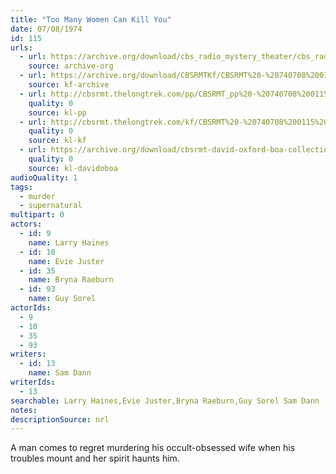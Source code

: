 ```yaml
---
title: "Too Many Women Can Kill You"
date: 07/08/1974
id: 115
urls: 
  - url: https://archive.org/download/cbs_radio_mystery_theater/cbs_radio_mystery_theater-0101-0150.zip/cbs_radio_mystery_theater-0101-0150%2Fcbsrmt_0115_too_many_women_can_kill_you.mp3
    source: archive-org
  - url: https://archive.org/download/CBSRMTKf/CBSRMT%20-%20740708%200115%20Too%20Many%20Women%20Can%20Kill%20You_kf.mp3
    source: kf-archive
  - url: http://cbsrmt.thelongtrek.com/pp/CBSRMT_pp%20-%20740708%200115%20Too%20Many%20Women%20Can%20Kill%20You.mp3
    quality: 0
    source: kl-pp
  - url: http://cbsrmt.thelongtrek.com/kf/CBSRMT%20-%20740708%200115%20Too%20Many%20Women%20Can%20Kill%20You_kf.mp3
    quality: 0
    source: kl-kf
  - url: https://archive.org/download/cbsrmt-david-oxford-boa-collection/CBSRMT-740708-0115-Too-Many-Women-Can-Kill-You-(64-44)_kf-{BoA}.mp3
    quality: 0
    source: kl-davidoboa
audioQuality: 1
tags: 
  - murder
  - supernatural
multipart: 0
actors:  
  - id: 9
    name: Larry Haines  
  - id: 10
    name: Evie Juster  
  - id: 35
    name: Bryna Raeburn  
  - id: 93
    name: Guy Sorel
actorIds:  
  - 9  
  - 10  
  - 35  
  - 93
writers:  
  - id: 13
    name: Sam Dann
writerIds:  
  - 13
searchable: Larry Haines,Evie Juster,Bryna Raeburn,Guy Sorel Sam Dann
notes: 
descriptionSource: nrl
---
```

A man comes to regret murdering his occult-obsessed wife when his troubles mount and her spirit haunts him.